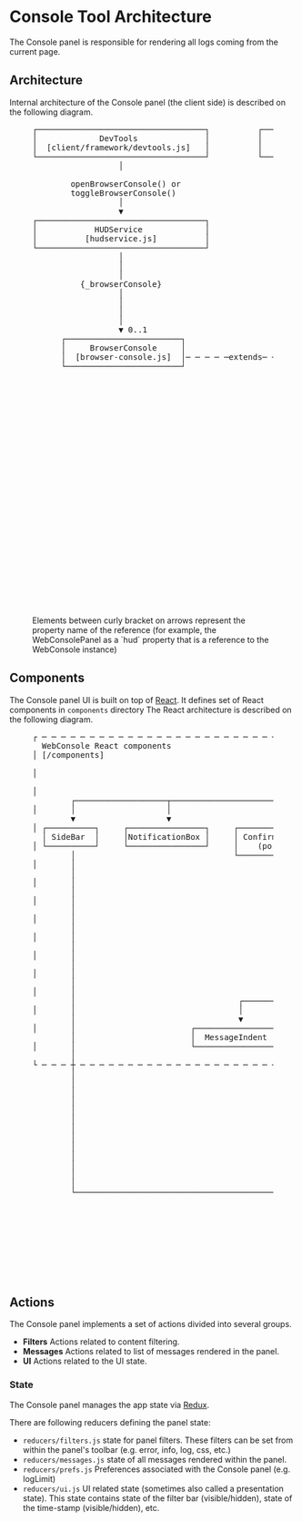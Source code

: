 # Console Tool Architecture

The Console panel is responsible for rendering all logs coming from the current page.

## Architecture

Internal architecture of the Console panel (the client side) is described
on the following diagram.

<figure class="hero">
  <pre class="diagram">
┌───────────────────────────────────┐          ┌───────────────────────────────────┐
│             DevTools              │          │          WebConsolePanel          │
│  [client/framework/devtools.js]   │          │            [panel.js]             │
└───────────────────────────────────┘          └───────────────────────────────────┘
                  │                                               │
                                                                  │
        openBrowserConsole() or                                   │
        toggleBrowserConsole()                                    │
                  │                                               │
                  ▼                                               │
┌───────────────────────────────────┐                             │
│            HUDService             │                             │
│          [hudservice.js]          │                           {hud}
└───────────────────────────────────┘                             │
                  │                                               │
                  │                                               │
                  │                                               │
          {_browserConsole}                                       │
                  │                                               │
                  │                                               │
                  │                                               │
                  │                                               │
                  ▼ 0..1                                          ▼ 1
      ┌────────────────────────┐                       ┌────────────────────────┐
      │     BrowserConsole     │                       │       WebConsole       │
      │  [browser-console.js]  │─ ─ ─ ─ ─extends─ ─ ─ ▶│    [webconsole.js]     │
      └────────────────────────┘                       └────────────────────────┘
                                                                  │
                                                                {ui}
                                                                  │
                                                                  ▼ 1
                                                     ┌────────────────────────┐                     ┌─────────────────────────────────┐
                                                     │      WebConsoleUI      │                    1│    WebConsoleConnectionProxy    │
                                                     │   [webconsole-ui.js]   │─────{proxy}────────▶│[webconsole-connection-proxy.js] │
                                                     └────────────────────────┘                     └─────────────────────────────────┘
                                                                  │                                                  │
                                                                  │
                                                             {wrapper}                                               │
                                                                  │
                                                                  │                                                  │
                                                                  ▼ 1
                                                     ┌────────────────────────┐                                      │
                                                     │   WebConsoleWrapper    │
                                                     │[webconsole-wrapper.js] │◀ ─ ─ ─ ─ ─ ─ calls methods from─ ─ ─ ┘
                                                     └────────────────────────┘
                                                                  │
                                                              <renders>
                                                                  │
                                                                  ▼
                                                     ┌────────────────────────┐
                                                     │          App           │
                                                     └────────────────────────┘
    </pre>
  <figcaption>Elements between curly bracket on arrows represent the property name of the reference (for example, the WebConsolePanel as a `hud` property that is a reference to the WebConsole instance)</figcaption>
</figure>

## Components

The Console panel UI is built on top of [React](../frontend/react.md). It defines set of React components in `components` directory
The React architecture is described on the following diagram.

<figure class="hero">
  <pre class="diagram">
┌ ─ ─ ─ ─ ─ ─ ─ ─ ─ ─ ─ ─ ─ ─ ─ ─ ─ ─ ─ ─ ─ ─ ─ ─ ─ ─ ─ ─ ─ ─ ─ ─ ─ ─ ─ ─ ─ ─ ─ ─ ─ ─ ─ ─ ─ ─ ─ ─ ─ ─ ─ ─ ─ ─ ─ ─ ─ ─ ─ ─ ─ ─ ─ ─ ─ ─ ─ ─ ─ ─ ─ ─ ─ ─ ─ ─ ─ ─ ─ ─ ─ ─ ─
  WebConsole React components                                                                                                                                          │
│ [/components]                                                       ┌────────────────────────┐
                                                                      │          App           │                                                                       │
│                                                                     └────────────────────────┘
                                                                                   │                                                                                   │
│                                                                                  │
        ┌───────────────────┬──────────────────────┬───────────────────┬───────────┴─────────┬───────────────────────┬────────────────────┬─────────────────┐          │
│       │                   │                      │                   │                     │                       │                    │                 │
        ▼                   ▼                      ▼                   ▼                     ▼                       ▼                    ▼                 ▼          │       ┌────────────────────────────────────────┐
│ ┌──────────┐     ┌────────────────┐     ┌────────────────┐     ┌───────────┐    ┌────────────────────┐     ┌──────────────┐     ┌──────────────┐     ┌─────────┐             │                 Editor                 │
  │ SideBar  │     │NotificationBox │     │ ConfirmDialog  │     │ FilterBar │    │ ReverseSearchInput │     │ConsoleOutput │     │EditorToolbar │     │ JSTerm  │──{editor}──▶│              (CodeMirror)              │
│ └──────────┘     └────────────────┘     │    (portal)    │     └───────────┘    └────────────────────┘     └──────────────┘     └──────────────┘     └─────────┘             │ [client/shared/sourceeditor/editor.js] │
        │                                 └────────────────┘           │                                             │                                                 │       └────────────────────────────────────────┘
│       │                                                    ┌─────────┴─────────────┐                               │
        │                                                    │                       │                               │                                                 │
│       │                                                    ▼                       ▼                               ▼
        │                                          ┌──────────────────┐    ┌──────────────────┐            ┌──────────────────┐                                        │
│       │                                          │   FilterButton   │    │  FilterCheckbox  │            │ MessageContainer │
        │                                          └──────────────────┘    └──────────────────┘            └──────────────────┘                                        │
│       │                                                                                                            │
        │                                                                                                            │                                                 │
│       │                                                                                                            │
        │                                                                                                            ▼                                                 │
│       │                                                                                                  ┌──────────────────┐
        │                                                                                                  │     Message      │                                        │
│       │                                                                                                  └──────────────────┘
        │                                                                                                            │                                                 │
│       │                                                                                                            │
        │                                  ┌─────────────────────┬─────────────────────┬─────────────────────┬───────┴─────────────┬─────────────────────┬─────────────┼─────────────────────┬───────────────────────────────────────────┐
│       │                                  │                     │                     │                     │                     │                     │                                   │                                           │
        │                                  ▼                     ▼                     ▼                     ▼                     ▼                     ▼             │                     ▼                                           ▼
│       │                        ┌──────────────────┐  ┌──────────────────┐  ┌──────────────────┐  ┌──────────────────┐  ┌──────────────────┐  ┌──────────────────┐       ┌─────────────────────────────────────┐   ┌────────────────────────────────────────┐
        │                        │  MessageIndent   │  │   MessageIcon    │  │  CollapseButton  │  │ GripMessageBody  │  │   ConsoleTable   │  │  MessageRepeat   │    │  │                Frame                │   │               SmartTrace               │
│       │                        └──────────────────┘  └──────────────────┘  └──────────────────┘  └──────────────────┘  └──────────────────┘  └──────────────────┘       │ [client/shared/components/Frame.js] │   │[client/shared/components/SmartTrace.js]│
        │                                                                                                    │                     │                                   │  └─────────────────────────────────────┘   └────────────────────────────────────────┘
└ ─ ─ ─ ┼ ─ ─ ─ ─ ─ ─ ─ ─ ─ ─ ─ ─ ─ ─ ─ ─ ─ ─ ─ ─ ─ ─ ─ ─ ─ ─ ─ ─ ─ ─ ─ ─ ─ ─ ─ ─ ─ ─ ─ ─ ─ ─ ─ ─ ─ ─ ─ ─ ─ ─│─ ─ ─ ─ ─ ─ ─ ─ ─ ─ ─│─ ─ ─ ─ ─ ─ ─ ─ ─ ─ ─ ─ ─ ─ ─ ─ ─ ─
        │                                                                                                    │                     │
        │                                                                                                    ├─────────────────────┘
        │                                                                                                    │
        │                                                                                                    ▼
        │                                                                ┌ ─ ─ ─ ─ ─ ─ ─ ─ ─ ─ ─ ─ ─ ─ ─ ─ ─ ─ ─ ─ ─ ─ ─ ─ ─ ─ ─ ─ ─ ─ ─ ─ ─ ─ ─
        │                                                                  Reps                                       ┌──────────────────────┐  │
        │                                                                │ [client/shared/components/reps/reps.js]    │   ObjectInspector    │
        │                                                                                                             └──────────────────────┘  │
        │                                                                │                                                        │
        │                                                                                                                         ▼             │
        │                                                                │                                            ┌──────────────────────┐
        │                                                                                                             │ ObjectInspectorItem  │  │
        │                                                                │                                            └──────────────────────┘
        └───────────────────────────────────────────────────────────────▶                                                         │             │
                                                                         │                                                        ▼
                                                                                                                      ┌──────────────────────┐  │
                                                                         │                                         ┌─▶│         Rep          │
                                                                                                                   │  └──────────────────────┘  │
                                                                         │                                         │              │
                                                                                                                   │              │             │
                                                                         │                                         └──────────────┘
                                                                          ─ ─ ─ ─ ─ ─ ─ ─ ─ ─ ─ ─ ─ ─ ─ ─ ─ ─ ─ ─ ─ ─ ─ ─ ─ ─ ─ ─ ─ ─ ─ ─ ─ ─ ─ ┘
  </pre>
</figure>

## Actions

The Console panel implements a set of actions divided into several groups.

- **Filters** Actions related to content filtering.
- **Messages** Actions related to list of messages rendered in the panel.
- **UI** Actions related to the UI state.

### State

The Console panel manages the app state via [Redux](../frontend/redux.md).

There are following reducers defining the panel state:

- `reducers/filters.js` state for panel filters. These filters can be set from within the panel's toolbar (e.g. error, info, log, css, etc.)
- `reducers/messages.js` state of all messages rendered within the panel.
- `reducers/prefs.js` Preferences associated with the Console panel (e.g. logLimit)
- `reducers/ui.js` UI related state (sometimes also called a presentation state). This state contains state of the filter bar (visible/hidden), state of the time-stamp (visible/hidden), etc.
